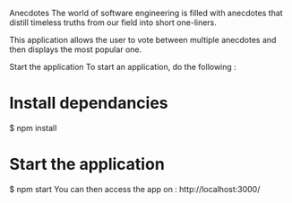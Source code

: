 Anecdotes
The world of software engineering is filled with anecdotes that distill timeless truths from our field into short one-liners.

This application allows the user to vote between multiple anecdotes and then displays the most popular one.

Start the application
To start an application, do the following :

# Install dependancies
$ npm install
# Start the application
$ npm start
You can then access the app on : http://localhost:3000/
